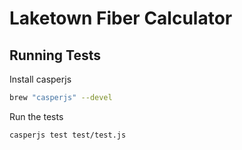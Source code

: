 # Laketown Fiber Calculator

## Running Tests

Install casperjs

```bash
brew "casperjs" --devel
```

Run the tests

```bash
casperjs test test/test.js
```
